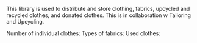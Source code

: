 This library is used to distribute and store clothing, fabrics, upcycled and recycled clothes, and donated clothes. This is in collaboration w Tailoring and Upcycling. 

Number of individual clothes: 
Types of fabrics:
Used clothes:
